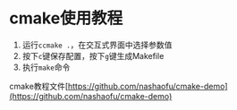 # cmake使用教程

1. 运行`ccmake .`，在交互式界面中选择参数值
2. 按下`c`键保存配置，按下`g`键生成Makefile
3. 执行`make`命令

cmake教程文件[https://github.com/nashaofu/cmake-demo](https://github.com/nashaofu/cmake-demo)
